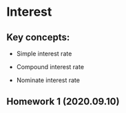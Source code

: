 # Interest

## Key concepts:

- Simple interest rate

- Compound interest rate

- Nominate interest rate

## Homework 1 (2020.09.10)






